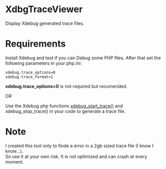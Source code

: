 # XdbgTraceViewer
Display Xdebug generated trace files.

# Requirements
Install Xdebug and test if you can Debug some PHP files. After that set the following parameters in your php.ini:
```
xdebug.trace_options=0
xdebug.trace_format=1
```
**xdebug.trace_options=0** is not required but recomended.

OR

Use the Xdebug php functions [xdebug_start_trace()](https://xdebug.org/docs/execution_trace#xdebug_start_trace) and xdebug_stop_trace() in your code to generate a trace file.

# Note
I created this tool only to finde a error in a 2gb sized trace file (I know I know...).   
So use it at your own risk. It is not optimized and can crash at every moment.
